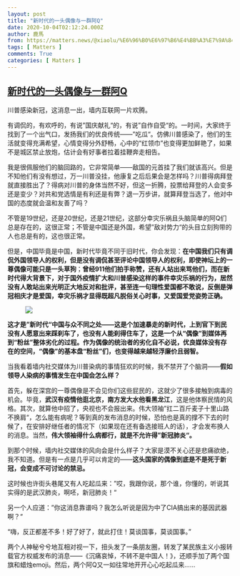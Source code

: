 ```yaml
---
layout: post
title: "新时代的一头偶像与一群阿Q"
date: 2020-10-04T02:12:24.000Z
author: 鹿馬
from: https://matters.news/@xiaolu/%E6%96%B0%E6%97%B6%E4%BB%A3%E7%9A%84%E4%B8%80%E5%A4%B4%E5%81%B6%E5%83%8F%E4%B8%8E%E4%B8%80%E7%BE%A4%E9%98%BFq-bafyreiapj7s56v7nox3wxd6q2smzqgaqbg5mtxjgqkxatmqkn7bfcxaxee
tags: [ Matters ]
comments: True
categories: [ Matters ]
---
```

<!--1601777544000-->
[新时代的一头偶像与一群阿Q](https://matters.news/@xiaolu/%E6%96%B0%E6%97%B6%E4%BB%A3%E7%9A%84%E4%B8%80%E5%A4%B4%E5%81%B6%E5%83%8F%E4%B8%8E%E4%B8%80%E7%BE%A4%E9%98%BFq-bafyreiapj7s56v7nox3wxd6q2smzqgaqbg5mtxjgqkxatmqkn7bfcxaxee)
------

<div>
<p>川普感染新冠，这消息一出，墙内互联网一片欢腾。</p><p>有调侃的，有欢呼的，有说”国庆献礼“的，有说”自作自受“的。一时间，大家终于找到了一个出气口，发扬我们的优良传统——”吃瓜“。仿佛川普感染了，他们的生活就变得充满希望，心情变得分外舒畅，心中的“红领巾”也变得更加鲜艳了，如果不是城区禁止放炮，估计会有好事者拉着挂鞭奔走相告。</p><p>我是很佩服他们的脑回路的，它非常简单——敌国的元首挂了我们就该高兴。但是不知他们有没有想过，万一川普没挂，他康复之后后果会是怎样吗？川普得病拜登就直接胜出了？得病对川普的身体当然不好，但这一折腾，投票给拜登的人会变多还是变少？对共和党选情是有利还是有弊？退一万步讲，就算拜登当选了，他对中国的态度就会温和友善了吗？</p><p>不管是19世纪，还是20世纪，还是21世纪，这部分幸灾乐祸且头脑简单的阿Q们总是存在的，这很正常；不管是中国还是外国，希望”敌对势力“的头目立刻狗带的人也总是有的，这也很正常。</p><p>但是，中国毕竟是中国，新时代毕竟不同于旧时代，你会发现：<strong>在中国我们只有调侃外国领导人的权利，但是没有调侃甚至评论中国领导人的权利，即使神坛上的一尊偶像可能只是一头草狗</strong>；<strong>曾经911他们拍手称赞，还有人站出来骂他们，而在新时代得大背景下，对于国外疫情扩大和川普感染这样的事件幸灾乐祸的行为，居然没有人敢站出来光明正大地反对和批评，甚至连一句理性爱国都不敢说，反倒是弹冠相庆才是爱国，幸灾乐祸才显得既超凡脱俗关心时事，又爱国爱党姿势正确。</strong></p><figure class="image"><img src="https://assets.matters.news/embed/4b623a09-14f7-4d3e-b778-b554fb98de6a.jpeg" data-asset-id="4b623a09-14f7-4d3e-b778-b554fb98de6a" referrerpolicy="no-referrer"><figcaption><span></span></figcaption></figure><p><strong>这才是”新时代“中国与众不同之处——这是个加速暴走的新时代，上到官下到民没有人愿意出来踩刹车了，也没有人能刹得住车了，这是一个从“偶像”到媒体再到“粉丝”整体劣化的过程。作为偶像的统治者的劣化自不必说，优良媒体没有存在的空间，“偶像”的基本盘“粉丝”们，也变得越来越轻浮廉价且弱智。</strong></p><p>当我看着墙内社交媒体为川普染病的事情狂欢的时候，我不禁开了个脑洞——<strong>假如领导人染病的事情发生在中国会怎么样？</strong></p><p>首先，躲在深宫的一尊偶像是不会见你们这些屁民的，这就少了很多接触到病毒的机会。毕竟，<strong>武汉有疫情他逛北京，南方发大水他看黑龙江</strong>，这是他体察民情的风格。其次，就算他中招了，央视也不会报出来。伟大领袖”扛二百斤麦子十里山路不换肩“，怎么能有病呢？等到真的发布消息的时候，恐怕也是真的撑不下去的时候了，在安排好继任者的情况下（如果现在还有备选接班人的话），才会发布换人的消息。当然，<strong>伟大领袖得什么病都行，就是不允许得”新冠肺炎“。</strong></p><p>到那个时候，墙内社交媒体的风向会是什么样子？大家是漠不关心还是悲痛欲绝，我不知道。但是有一点是几乎可以肯定的——<strong>这头国家的偶像到底是不是死于新冠，会变成不可讨论的禁忌。</strong></p><p>这时候也许街头巷尾又有人吃起瓜来：”哎，我跟你说，那个谁，你懂的，听说其实得的是武汉肺炎，啊呸，新冠肺炎！“</p><p>另一个人应道：”你这消息靠谱吗？我怎么听说是因为中了CIA搞出来的基因武器啊？“</p><p>“嗨，反正都差不多！好了好了，就此打住！莫谈国事，莫谈国事。”</p><p>两个人神秘兮兮地互相对视一下，扭头发了一条朋友圈，转发了某民族主义小报转载官方权威发布的消息——《沉痛哀悼，不转不是中国人！》，还顺手加了两个国旗和蜡烛emoji。然后，两个阿Q又一如往常地开开心心吃起瓜来......</p>
</div>
